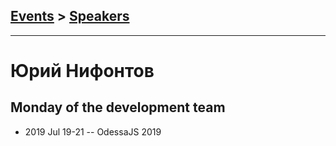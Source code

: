 ## [Events](../README.md) > [Speakers](../speakers.md)
---

# Юрий Нифонтов

## Monday of the development team
- 2019 Jul 19-21 -- OdessaJS 2019    
